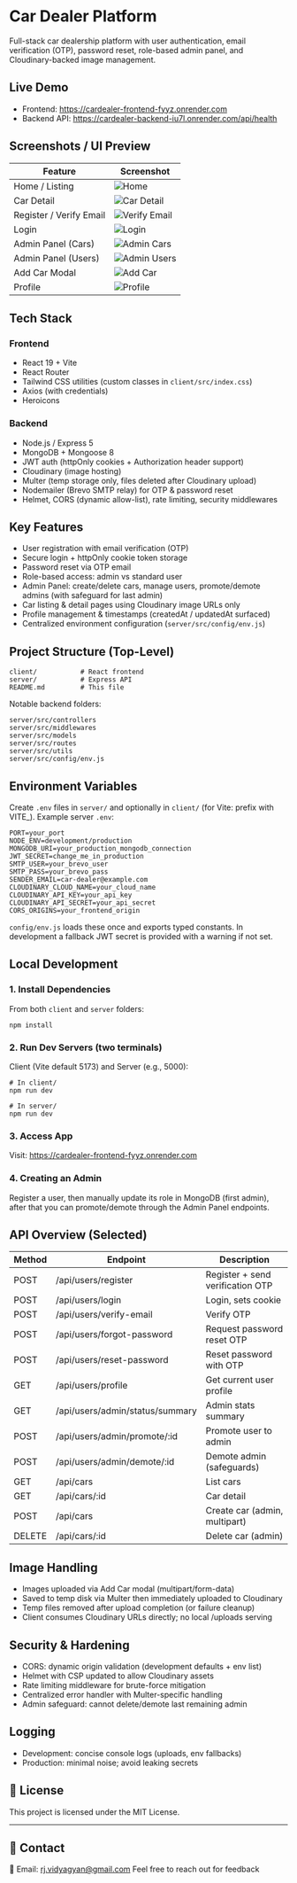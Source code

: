 # Car Dealer Platform

Full-stack car dealership platform with user authentication, email verification (OTP), password reset, role-based admin panel, and Cloudinary-backed image management.

## Live Demo
- Frontend: https://cardealer-frontend-fyyz.onrender.com
- Backend API: https://cardealer-backend-iu7l.onrender.com/api/health


## Screenshots / UI Preview

| Feature | Screenshot |
|---------|------------|
| Home / Listing | ![Home](./client/src/assets/home.png) |
| Car Detail | ![Car Detail](./client/src/assets/detail.png) |
| Register / Verify Email | ![Verify Email](./client/src/assets/verify.png) |
| Login | ![Login](./client/src/assets/login.png) |
| Admin Panel (Cars) | ![Admin Cars](./client/src/assets/admin-cars.png) |
| Admin Panel (Users) | ![Admin Users](./client/src/assets/admin-users.png) |
| Add Car Modal | ![Add Car](./client/src/assets/add-car.png) |
| Profile | ![Profile](./client/src/assets/profile.png) |


## Tech Stack
### Frontend
- React 19 + Vite
- React Router
- Tailwind CSS utilities (custom classes in `client/src/index.css`)
- Axios (with credentials)
- Heroicons

### Backend
- Node.js / Express 5
- MongoDB + Mongoose 8
- JWT auth (httpOnly cookies + Authorization header support)
- Cloudinary (image hosting)
- Multer (temp storage only, files deleted after Cloudinary upload)
- Nodemailer (Brevo SMTP relay) for OTP & password reset
- Helmet, CORS (dynamic allow-list), rate limiting, security middlewares

## Key Features
- User registration with email verification (OTP)
- Secure login + httpOnly cookie token storage
- Password reset via OTP email
- Role-based access: admin vs standard user
- Admin Panel: create/delete cars, manage users, promote/demote admins (with safeguard for last admin)
- Car listing & detail pages using Cloudinary image URLs only
- Profile management & timestamps (createdAt / updatedAt surfaced)
- Centralized environment configuration (`server/src/config/env.js`)

## Project Structure (Top-Level)
```
client/           # React frontend
server/           # Express API
README.md         # This file
```

Notable backend folders:
```
server/src/controllers
server/src/middlewares
server/src/models
server/src/routes
server/src/utils
server/src/config/env.js
```

## Environment Variables
Create `.env` files in `server/` and optionally in `client/` (for Vite: prefix with VITE_). Example server `.env`:
```
PORT=your_port
NODE_ENV=development/production
MONGODB_URI=your_production_mongodb_connection
JWT_SECRET=change_me_in_production
SMTP_USER=your_brevo_user
SMTP_PASS=your_brevo_pass
SENDER_EMAIL=car-dealer@example.com
CLOUDINARY_CLOUD_NAME=your_cloud_name
CLOUDINARY_API_KEY=your_api_key
CLOUDINARY_API_SECRET=your_api_secret
CORS_ORIGINS=your_frontend_origin
```
`config/env.js` loads these once and exports typed constants. In development a fallback JWT secret is provided with a warning if not set.

## Local Development
### 1. Install Dependencies
From both `client` and `server` folders:
```
npm install
```

### 2. Run Dev Servers (two terminals)
Client (Vite default 5173) and Server (e.g., 5000):
```
# In client/
npm run dev

# In server/
npm run dev
```

### 3. Access App
Visit: https://cardealer-frontend-fyyz.onrender.com

### 4. Creating an Admin
Register a user, then manually update its role in MongoDB (first admin), after that you can promote/demote through the Admin Panel endpoints.

## API Overview (Selected)
| Method | Endpoint | Description |
|--------|----------|-------------|
| POST | /api/users/register | Register + send verification OTP |
| POST | /api/users/login | Login, sets cookie |
| POST | /api/users/verify-email | Verify OTP |
| POST | /api/users/forgot-password | Request password reset OTP |
| POST | /api/users/reset-password | Reset password with OTP |
| GET | /api/users/profile | Get current user profile |
| GET | /api/users/admin/status/summary | Admin stats summary |
| POST | /api/users/admin/promote/:id | Promote user to admin |
| POST | /api/users/admin/demote/:id | Demote admin (safeguards) |
| GET | /api/cars | List cars |
| GET | /api/cars/:id | Car detail |
| POST | /api/cars | Create car (admin, multipart) |
| DELETE | /api/cars/:id | Delete car (admin) |

## Image Handling
- Images uploaded via Add Car modal (multipart/form-data)
- Saved to temp disk via Multer then immediately uploaded to Cloudinary
- Temp files removed after upload completion (or failure cleanup)
- Client consumes Cloudinary URLs directly; no local /uploads serving

## Security & Hardening
- CORS: dynamic origin validation (development defaults + env list)
- Helmet with CSP updated to allow Cloudinary assets
- Rate limiting middleware for brute-force mitigation
- Centralized error handler with Multer-specific handling
- Admin safeguard: cannot delete/demote last remaining admin

## Logging
- Development: concise console logs (uploads, env fallbacks)
- Production: minimal noise; avoid leaking secrets


## 📄 License

This project is licensed under the MIT License.

---

## 💬 Contact

📧 Email: rj.vidyagyan@gmail.com
Feel free to reach out for feedback